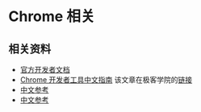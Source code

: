 # Chrome 相关


## 相关资料

* [官方开发者文档](https://developer.chrome.com)
* [Chrome 开发者工具中文指南](http://www.jianshu.com/p/cf36d48652f4)
  该文章在极客学院的[链接](http://wiki.jikexueyuan.com/project/chrome-devtools/)
* [中文参考](https://github.com/daguye918/Chrome-DevTools)
* [中文参考](https://github.com/leeon/chrome_devtool_book)
